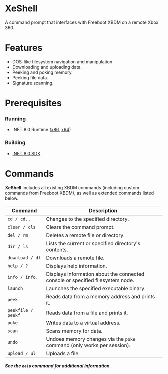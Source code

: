# XeShell
A command prompt that interfaces with Freeboot XBDM on a remote Xbox 360.

# Features
- DOS-like filesystem navigation and manipulation.
- Downloading and uploading data.
- Peeking and poking memory.
- Peeking file data.
- Signature scanning.

# Prerequisites
### Running
- .NET 8.0 Runtime ([x86](https://dotnet.microsoft.com/en-us/download/dotnet/thank-you/runtime-8.0.1-windows-x86-installer), [x64](https://dotnet.microsoft.com/en-us/download/dotnet/thank-you/runtime-8.0.1-windows-x64-installer))
### Building
- [.NET 8.0 SDK](https://dotnet.microsoft.com/en-us/download/dotnet/8.0)

# Commands
**XeShell** includes all existing XBDM commands (including custom commands from Freeboot XBDM), as well as extended commands listed below.

Command | Description
--------|------------
`cd / cd..`|Changes to the specified directory.
`clear / cls`|Clears the command prompt.
`del / rm`|Deletes a remote file or directory.
`dir / ls`|Lists the current or specified directory's contents.
`download / dl`|Downloads a remote file.
`help / ?`|Displays help information.
`info / info.`|Displays information about the connected console or specified filesystem node.
`launch`|Launches the specified executable binary.
`peek`|Reads data from a memory address and prints it.
`peekfile / peekf`|Reads data from a file and prints it.
`poke`|Writes data to a virtual address.
`scan`|Scans memory for data.
`undo`|Undoes memory changes via the `poke` command (only works per session).
`upload / ul`|Uploads a file.

***See the `help` command for additional information.***